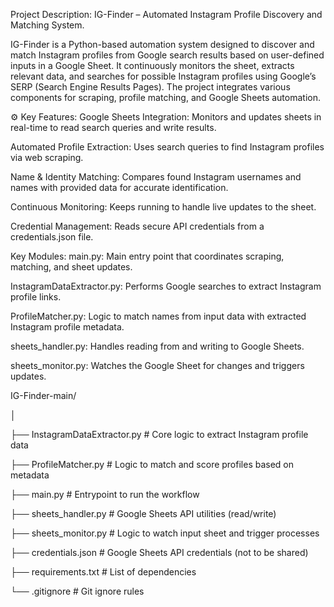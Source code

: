 Project Description: IG-Finder – Automated Instagram Profile Discovery and Matching System.

IG-Finder is a Python-based automation system designed to discover and match Instagram profiles from Google search results based on user-defined inputs in a Google Sheet. It continuously monitors the sheet, extracts relevant data, and searches for possible Instagram profiles using Google’s SERP (Search Engine Results Pages). The project integrates various components for scraping, profile matching, and Google Sheets automation.

⚙️ Key Features:
Google Sheets Integration: Monitors and updates sheets in real-time to read search queries and write results.

Automated Profile Extraction: Uses search queries to find Instagram profiles via web scraping.

Name & Identity Matching: Compares found Instagram usernames and names with provided data for accurate identification.

Continuous Monitoring: Keeps running to handle live updates to the sheet.

Credential Management: Reads secure API credentials from a credentials.json file.


Key Modules:
main.py: Main entry point that coordinates scraping, matching, and sheet updates.

InstagramDataExtractor.py: Performs Google searches to extract Instagram profile links.

ProfileMatcher.py: Logic to match names from input data with extracted Instagram profile metadata.

sheets_handler.py: Handles reading from and writing to Google Sheets.

sheets_monitor.py: Watches the Google Sheet for changes and triggers updates.


IG-Finder-main/

│

├── InstagramDataExtractor.py   # Core logic to extract Instagram profile data

├── ProfileMatcher.py           # Logic to match and score profiles based on metadata

├── main.py                     # Entrypoint to run the workflow

├── sheets_handler.py           # Google Sheets API utilities (read/write)

├── sheets_monitor.py           # Logic to watch input sheet and trigger processes

├── credentials.json            # Google Sheets API credentials (not to be shared)

├── requirements.txt            # List of dependencies

└── .gitignore                  # Git ignore rules





